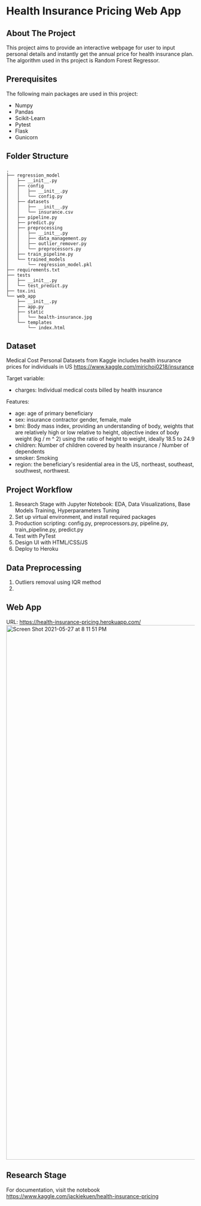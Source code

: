# Health Insurance Pricing Web App

## About The Project
This project aims to provide an interactive webpage for user to input personal details and instantly get the annual price for health insurance plan. The algorithm used in ths project is Random Forest Regressor.

## Prerequisites
The following main packages are used in this project:
- Numpy
- Pandas
- Scikit-Learn
- Pytest
- Flask
- Gunicorn

## Folder Structure
```
.
├── regression_model
│   ├── __init__.py
│   ├── config
│   │   ├── __init__.py
│   │   └── config.py
│   ├── datasets
│   │   ├── __init__.py
│   │   └── insurance.csv
│   ├── pipeline.py
│   ├── predict.py
│   ├── preprocessing
│   │   ├── __init__.py
│   │   ├── data_management.py
│   │   ├── outlier_remover.py
│   │   └── preprocessors.py
│   ├── train_pipeline.py
│   └── trained_models
│       └── regression_model.pkl
├── requirements.txt
├── tests
│   ├── __init__.py
│   └── test_predict.py
├── tox.ini
└── web_app
    ├── __init__.py
    ├── app.py
    ├── static
    │   └── health-insurance.jpg
    └── templates
        └── index.html
```


## Dataset
Medical Cost Personal Datasets from Kaggle includes health insurance prices for individuals in US
https://www.kaggle.com/mirichoi0218/insurance

Target variable:
- charges: Individual medical costs billed by health insurance

Features:
- age: age of primary beneficiary
- sex: insurance contractor gender, female, male
- bmi: Body mass index, providing an understanding of body, weights that are relatively high or low relative to height,
objective index of body weight (kg / m ^ 2) using the ratio of height to weight, ideally 18.5 to 24.9
- children: Number of children covered by health insurance / Number of dependents
- smoker: Smoking
- region: the beneficiary's residential area in the US, northeast, southeast, southwest, northwest.

## Project Workflow
1. Research Stage with Jupyter Notebook: EDA, Data Visualizations, Base Models Training, Hyperparameters Tuning
2. Set up virtual environment, and install required packages
3. Production scripting: config.py, preprocessors.py, pipeline.py, train_pipeline.py, predict.py
4. Test with PyTest
5. Design UI with HTML/CSS/JS
6. Deploy to Heroku

## Data Preprocessing
1. Outliers removal using IQR method
2. 

## Web App
URL: https://health-insurance-pricing.herokuapp.com/
<img width="1424" alt="Screen Shot 2021-05-27 at 8 11 51 PM" src="https://user-images.githubusercontent.com/32947572/119823949-f5004f00-bf27-11eb-969f-498ce421bd3c.png">


## Research Stage
For documentation, visit the notebook https://www.kaggle.com/jackiekuen/health-insurance-pricing
